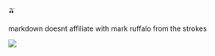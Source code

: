 🫒

markdown doesnt affiliate with mark ruffalo from the strokes

![](https://komarev.com/ghpvc/?username=hanandito&style=flat-square)
